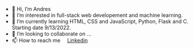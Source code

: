 - 👋 Hi, I’m Andres
- 👀 I’m interested in full-stack web developement and machine learning.
- 🌱 I’m currently learning HTML, CSS and JavaScript, Python, Flask and C. Starting date 9/13/2022.
- 💞️ I’m looking to collaborate on ...
- 📫 How to reach me <img height=15px src="https://static-exp1.licdn.com/sc/h/akt4ae504epesldzj74dzred8" alt=""><a href="https://www.linkedin.com/in/andres-jurado-53345a162/" target="_blank">Linkedin</a>

<!---
XJuanRocksX/XJuanRocksX is a ✨ special ✨ repository because its `README.md` (this file) appears on your GitHub profile.
You can click the Preview link to take a look at your changes.
--->
